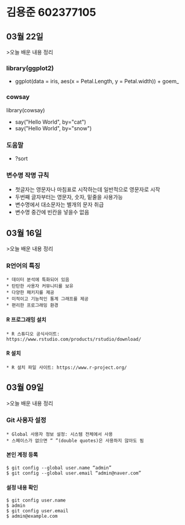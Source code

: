 # 김용준 602377105
<h2>03월 22일</h2>
>오늘 배운 내용 정리

### library(ggplot2)
   * ggplot(data = iris, aes(x = Petal.Length, y = Petal.width)) + goem_

### cowsay
library(cowsay)

   * say("Hello World", by="cat")
   * say("Hello World", by="snow")

### 도움말
   * ?sort

### 변수명 작명 규칙
   * 첫글자는 영문자나 마침표로 시작하는데 일반적으로 영문자로 시작
   * 두번째 글자부터는 영문자, 숫자, 밑줄을 사용가능
   * 변수명에서 대소문자는 별개의 문자 취급
   * 변수명 중간에 빈칸을 넣을수 없음

<h2>03월 16일</h2>
>오늘 배운 내용 정리

### R언어의 특징
    * 데이터 분석에 특화되어 있음
    * 탄탄한 사용자 커뮤니티를 보유
    * 다양한 패키지를 제공
    * 미적이고 기능적인 통계 그래프를 제공
    * 편리한 프로그래밍 환경
    
#### R 프로그래밍 설치
    * R 스튜디오 공식사이트: https://www.rstudio.com/products/rstudio/download/

#### R 설치
    * R 설치 파일 사이트: https://www.r-project.org/
<h2>03월 09일</h2>
>오늘 배운 내용 정리

### Git 사용자 설정
    * Global 사용자 정보 설정: 시스템 전체에서 사용
    * 스페이스가 없으면 “ ”(double quotes)은 사용하지 않아도 됨
#### 본인 계정 등록
    $ git config --global user.name “admin”
    $ git config --global user.email “admin@naver.com”
    
#### 설정 내용 확인
    $ git config user.name
    $ admin
    $ git config user.email
    $ admin@example.com
    
